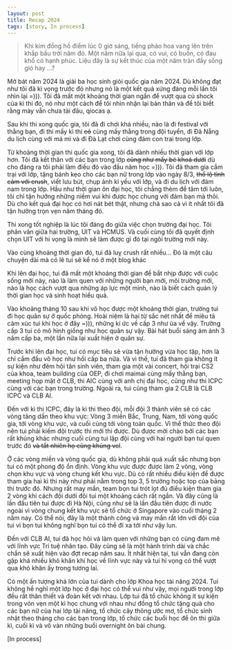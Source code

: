 ```yaml
---
layout: post
title: Recap 2024
tags: [story, In process]
---
```


> Khi kim đồng hồ điểm lúc 0 giờ sáng, tiếng pháo hoa vang lên trên khắp bầu trời năm đó. 
> Một năm nữa lại qua, có vui, có buồn, có đau khổ có hạnh phúc. Liệu đây là sự kết thúc của một năm tràn đầy sống gió hay ...?

Mở bát năm 2024 là giải ba học sinh giỏi quốc gia năm 2024. Dù không đạt như tôi đã kì vọng trước đó nhưng nó là một kết quả xứng đáng mỗi lần tôi nhìn lại =))). Tôi đã mất một khoảng thời gian ngắn để vượt qua cú shock của kì thi đó, nó như một cách để tôi nhìn nhận lại bản thân và để tôi biết rằng mày vẫn chưa tài đâu, qiocas ạ.

Sau khi thi xong quốc gia, tôi đã đi chơi khá nhiều, nào là đi festival với thằng bạn, đi thi mấy kì thi ~~cỏ~~ cùng mấy thằng trong đội tuyển, đi Đã Nẵng du lịch cùng với má mì và đi Đà Lạt chơi cùng đám con trai trong lớp. 

Từ khoảng thời gian thi quốc gia xong, tôi đã dành nhiều thời gian với lớp hơn. Tôi đã kết thân với các bạn trong lớp ~~cũng như mấy bé khoá dưới~~ dù cho đáng ra tôi phải làm điều đó vào đầu năm học =))). Tôi đã tham gia cắm trại với lớp, tặng bánh kẹo cho các bạn nữ trong lớp vào ngày 8/3, ~~thổ lộ tình cảm với crush~~, viết lưu bút, chụp ảnh kỉ yếu với lớp, và đi du lịch với đám nam trong lớp. Hầu như thời gian ôn đại học, tôi chẳng thèm để tâm tới luôn, tôi chỉ tận hưởng những niềm vui khi được học chung với đám bạn mà thôi. Dù cho kết quả đại học có hơi nát bét thật, nhưng chả sao cả vì ít nhất tôi đã tận hưởng trọn vẹn năm tháng đó.

Thi xong tốt nghiệp là lúc tôi đáng đo giữa việc chọn trường đại học. Tôi phân vân giữa hai trường, UIT và HCMUS. Và cuối cùng tôi đã quyết định chọn UIT với hi vọng là mình sẽ làm được gì đó tại ngôi trường mới này.

Vào cùng khoảng thời gian đó, tui đã luỵ crush rất nhiều... Đó là một câu chuyện dài mà có lẽ tui sẽ kể nó ở một blog khác<!--. Ít nhất, bạn hiểu rằng lúc tui viết những dòng recap này, tui vẫn chưa thể nào hoàn toàn quên cô ấy.   -->

Khi lên đại học, tui đã mất một khoảng thời gian để bắt nhịp được với cuộc sống mới này, nào là làm quen với những người bạn mới, môi trường mới, nào là học cách vượt qua những áp lực một mình, nào là biết cách quản lý thời gian học và sinh hoạt hiểu quả. 

Vào khoảng tháng 10 sau khi vô học được một khoảng thời gian, trường tui đi học quân sự ở quốc phòng. Hoài niệm là hai từ sắc nét nhất để miêu tả cảm xúc tui khi học ở đây =))), những kí ức về cấp 3 như ùa về vậy. Trường cấp 3 tui có mô hình giống như học quân sự vậy. Bài hát buổi sáng ám ảnh 3 năm cấp ba, một lần nữa lại xuất hiện ở quân sự. 

Trước khi lên đại học, tui có mục tiêu sẽ vừa tận hưởng vừa học tập, hơn là chỉ cắm đầu vô học như hồi cấp ba nữa. Và vì thế, tui đã tham gia không ít sự kiện như đêm hội tân sinh viên, tham gia một vài concert, hội trại CS2 của khoa, team building của OEP, đi chơi maimai cùng mấy thằng bạn, meeting họp mặt ở CLB, thi AIC cùng với anh chị đại học, cũng như thi ICPC cùng với các bạn trong trường. Ngoài ra, tui cũng tham gia 2 CLB là CLB ICPC và CLB AI.

Đến với kì thi ICPC, đây là kì thi theo đội, mỗi đội 3 thành viên sẽ có các vòng tăng dần theo khu vực: Vòng 3 miền Bắc, Trung, Nam, tới vòng quốc gia, tới vòng khu vực, và cuối cùng tới vòng toàn quốc. Vì thể thức theo đội nên tui phải kiếm đội trước thì mới thi được. Dù được mời chào bởi các bạn rất khủng khác nhưng cuối cùng tui lập đội cùng với hai người bạn tui quen trước đó ~~và tất nhiên họ cũng khủng vcl~~. 

Ở các vòng miền và vòng quốc gia, dù không phải quá xuất sắc nhưng bọn tui có một phong độ ổn định. Vòng khu vực được được làm 2 vòng, vòng chọn khu vực và vòng chung kết khu vực. Dù có rất nhiều điều kiện để được tham gia hai kì thi này như phải nằm trong top 3, 5 trường hoặc top của bảng thi trước đó. Nhưng rất may mắn, team bọn tui trót lọt đủ điều kiện tham gia 2 vòng khi cách đội dưới đội tui một khoảng cách rất ngắn. Và đây cũng là lần đầu tiên tui được đi Hà Nội, cũng như sẽ là lần đầu tiên được đi nước ngoài vì vòng chung kết khu vực sẽ tổ chức ở Singapore vào cuối tháng 2 năm nay. Có thể nói, đây là một thành công và may mắn rất lớn với đội của tui vì bọn tui không nghĩ bọn tui có thể đi xa tới như vậy lun. 

Đến với CLB AI, tui đã học hỏi và làm quen với những bạn có cùng đam mê với lĩnh vực Trí tuệ nhân tạo. Đây cũng sẽ là một hành trình dài và chắc chắn sẽ xuất hiện vào đợt recap năm sau. Ít nhất hiện tại, tui vẫn đang còn gặp khá nhiều khó khăn khi học về lĩnh vực này và tui hi vọng có thể vượt qua khó khăn ấy trong tương lai.

Có một ấn tượng khá lớn của tui dành cho lớp Khoa học tài năng 2024. Tui không hề nghĩ một lớp học ở đại học có thể vui như vậy, mọi người trong lớp đều rất thân thiết và đoàn kết với nhau. Lớp tui đã tổ chức không ít sự kiện trong vỏn vẹn một kì học chung với nhau như đồng tổ chức tặng quà cho các bạn nữ của hai lớp tài năng, tổ chức cây thông ước mơ, tổ chức sinh nhật theo tháng cho các bạn trong lớp, tổ chức các buổi học để ôn thi giữa kì, cuối kì và vô vàn những buổi overnight ôn bài chung.

[In process]

<!-- Khi kim đồng hồ điểm lúc 0 giờ sáng, tiếng pháo hoa vang lên trên khắp bầu trời năm đó. 
Một năm nữa lại qua, có vui, có buồn, có đau khổ có hạnh phúc. Liệu đây là sự kết thúc của một năm tràn đầy sống gió hay là một sự bắt đầu mới cho một năm tiếp theo? Tui cũng không biết. Tuy nhiên, có một điều tui biết chắc chắn rằng tui đã một năm thật sự bùng nổ cùng với những người bạn của mình.  -->